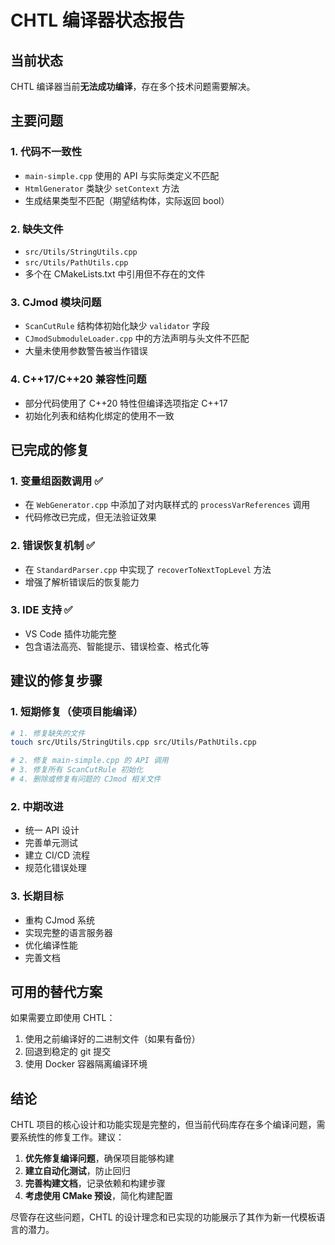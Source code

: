 # CHTL 编译器状态报告

## 当前状态

CHTL 编译器当前**无法成功编译**，存在多个技术问题需要解决。

## 主要问题

### 1. 代码不一致性
- `main-simple.cpp` 使用的 API 与实际类定义不匹配
- `HtmlGenerator` 类缺少 `setContext` 方法
- 生成结果类型不匹配（期望结构体，实际返回 bool）

### 2. 缺失文件
- `src/Utils/StringUtils.cpp`
- `src/Utils/PathUtils.cpp`
- 多个在 CMakeLists.txt 中引用但不存在的文件

### 3. CJmod 模块问题
- `ScanCutRule` 结构体初始化缺少 `validator` 字段
- `CJmodSubmoduleLoader.cpp` 中的方法声明与头文件不匹配
- 大量未使用参数警告被当作错误

### 4. C++17/C++20 兼容性问题
- 部分代码使用了 C++20 特性但编译选项指定 C++17
- 初始化列表和结构化绑定的使用不一致

## 已完成的修复

### 1. 变量组函数调用 ✅
- 在 `WebGenerator.cpp` 中添加了对内联样式的 `processVarReferences` 调用
- 代码修改已完成，但无法验证效果

### 2. 错误恢复机制 ✅
- 在 `StandardParser.cpp` 中实现了 `recoverToNextTopLevel` 方法
- 增强了解析错误后的恢复能力

### 3. IDE 支持 ✅
- VS Code 插件功能完整
- 包含语法高亮、智能提示、错误检查、格式化等

## 建议的修复步骤

### 1. 短期修复（使项目能编译）
```bash
# 1. 修复缺失的文件
touch src/Utils/StringUtils.cpp src/Utils/PathUtils.cpp

# 2. 修复 main-simple.cpp 的 API 调用
# 3. 修复所有 ScanCutRule 初始化
# 4. 删除或修复有问题的 CJmod 相关文件
```

### 2. 中期改进
- 统一 API 设计
- 完善单元测试
- 建立 CI/CD 流程
- 规范化错误处理

### 3. 长期目标
- 重构 CJmod 系统
- 实现完整的语言服务器
- 优化编译性能
- 完善文档

## 可用的替代方案

如果需要立即使用 CHTL：
1. 使用之前编译好的二进制文件（如果有备份）
2. 回退到稳定的 git 提交
3. 使用 Docker 容器隔离编译环境

## 结论

CHTL 项目的核心设计和功能实现是完整的，但当前代码库存在多个编译问题，需要系统性的修复工作。建议：

1. **优先修复编译问题**，确保项目能够构建
2. **建立自动化测试**，防止回归
3. **完善构建文档**，记录依赖和构建步骤
4. **考虑使用 CMake 预设**，简化构建配置

尽管存在这些问题，CHTL 的设计理念和已实现的功能展示了其作为新一代模板语言的潜力。